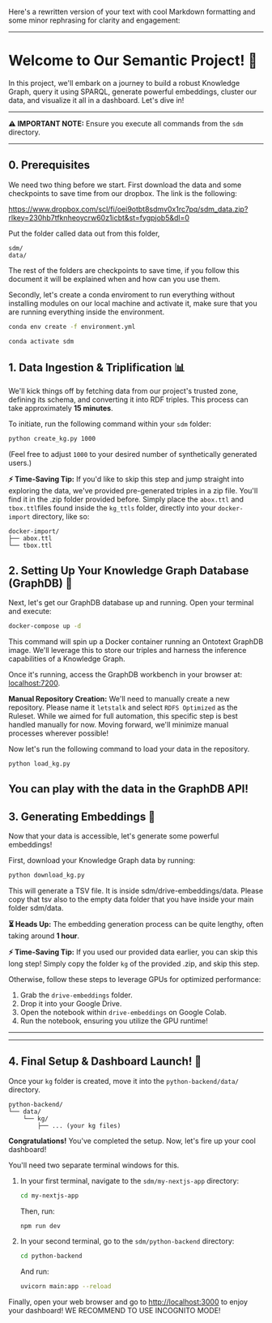 Here's a rewritten version of your text with cool Markdown formatting and some minor rephrasing for clarity and engagement:

-----

# Welcome to Our Semantic Project\! 🚀

In this project, we'll embark on a journey to build a robust Knowledge Graph, query it using SPARQL, generate powerful embeddings, cluster our data, and visualize it all in a dashboard. Let's dive in\!

-----

**⚠️ IMPORTANT NOTE:** Ensure you execute all commands from the `sdm` directory.

-----

## 0\. Prerequisites

We need two thing before we start. First download the data and some checkpoints to save time from our dropbox. The link is the following:

https://www.dropbox.com/scl/fi/oei9otbt8sdmv0x1rc7pq/sdm_data.zip?rlkey=230hb7tfknheoycrw60z1icbt&st=fygpjob5&dl=0

Put the folder called data out from this folder,
```
sdm/
data/
```
The rest of the folders are checkpoints to save time, if you follow this document it will be explained when and how can you use them.

Secondly, let's create a conda enviroment to run everything without installing modules on our local machine and activate it, make sure that you are running everything inside the environment.

```bash
conda env create -f environment.yml

```
```bash
conda activate sdm
```

## 1\. Data Ingestion & Triplification 📊

We'll kick things off by fetching data from our project's trusted zone, defining its schema, and converting it into RDF triples. This process can take approximately **15 minutes**.

To initiate, run the following command within your `sdm` folder:

```bash
python create_kg.py 1000 
```

(Feel free to adjust `1000` to your desired number of synthetically generated users.)

**⚡️ Time-Saving Tip:** If you'd like to skip this step and jump straight into exploring the data, we've provided pre-generated triples in a zip file. You'll find it in the .zip folder provided before. Simply place the `abox.ttl` and `tbox.ttl`files found inside the `kg_ttls` folder,  directly into your `docker-import` directory, like so:

```
docker-import/
├── abox.ttl
└── tbox.ttl
```

## 2\. Setting Up Your Knowledge Graph Database (GraphDB) 🐘

Next, let's get our GraphDB database up and running. Open your terminal and execute:

```bash
docker-compose up -d
```

This command will spin up a Docker container running an Ontotext GraphDB image. We'll leverage this to store our triples and harness the inference capabilities of a Knowledge Graph.

Once it's running, access the GraphDB workbench in your browser at: [localhost:7200](https://www.google.com/search?q=http://localhost:7200). 

**Manual Repository Creation:** We'll need to manually create a new repository. Please name it `letstalk` and select `RDFS Optimized` as the Ruleset. While we aimed for full automation, this specific step is best handled manually for now. Moving forward, we'll minimize manual processes wherever possible\!

Now let's run the following command to load your data in the repository.

```bash
python load_kg.py
```
You can play with the data in the GraphDB API!
-----

## 3\. Generating Embeddings 🧠

Now that your data is accessible, let's generate some powerful embeddings\!

First, download your Knowledge Graph data by running:

```bash
python download_kg.py
```

This will generate a TSV file. It is inside sdm/drive-embeddings/data. Please copy that tsv also to the empty data folder that you have inside your main folder sdm/data.

**⏳ Heads Up:** The embedding generation process can be quite lengthy, often taking around **1 hour**.

**⚡️ Time-Saving Tip:** If you used our provided data earlier, you can skip this long step\! Simply copy the folder `kg` of the provided .zip, and skip this step.

Otherwise, follow these steps to leverage GPUs for optimized performance:

1.  Grab the `drive-embeddings` folder.
2.  Drop it into your Google Drive.
3.  Open the notebook within `drive-embeddings` on Google Colab.
4.  Run the notebook, ensuring you utilize the GPU runtime\!

-----
-----

## 4\. Final Setup & Dashboard Launch\! 🚀

Once your `kg` folder is created, move it into the `python-backend/data/` directory.

```
python-backend/
└── data/
    └── kg/
        ├── ... (your kg files)
```

**Congratulations\!** You've completed the setup. Now, let's fire up your cool dashboard\!

You'll need two separate terminal windows for this.

1.  In your first terminal, navigate to the `sdm/my-nextjs-app` directory:

    ```bash
    cd my-nextjs-app
    ```

    Then, run:

    ```bash
    npm run dev
    ```

2.  In your second terminal, go to the `sdm/python-backend` directory:

    ```bash
    cd python-backend
    ```

    And run:

    ```bash
    uvicorn main:app --reload
    ```

Finally, open your web browser and go to [http://localhost:3000](https://www.google.com/search?q=http://localhost:3000) to enjoy your dashboard\! WE RECOMMEND TO USE INCOGNITO MODE\!